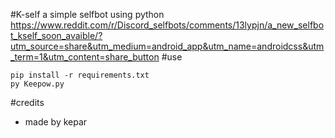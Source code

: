 #K-self
a simple selfbot using python
https://www.reddit.com/r/Discord_selfbots/comments/13lypjn/a_new_selfbot_kself_soon_avaible/?utm_source=share&utm_medium=android_app&utm_name=androidcss&utm_term=1&utm_content=share_button
#use
```
pip install -r requirements.txt 
py Keepow.py
```
#credits
- made by kepar
